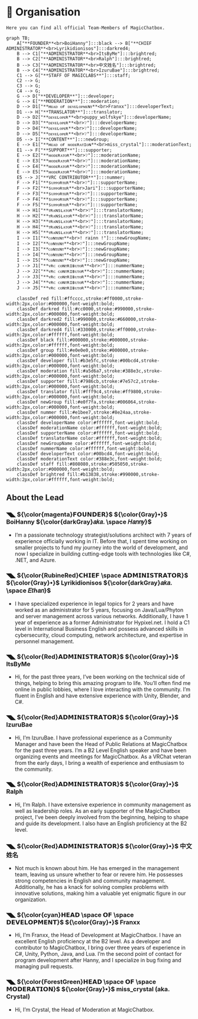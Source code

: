 # 🛂 Organisation

`Here you can find all official Team-Members of MagicChatbox.`

```mermaid
graph TB;
    A["**FOUNDER**<br>BoiHanny"]:::black --> B["**CHIEF ADMINISTRATOR**<br>Lyrikidionisos"]:::darkred4;
    B --> C1["**ADMINISTRATOR**<br>ItsByMe"]:::brightred;
    B --> C2["**ADMINISTRATOR**<br>Ralph"]:::brightred;
    B --> C3["**ADMINISTRATOR**<br>中文姓名"]:::brightred;
    B --> C4["**ADMINISTRATOR**<br>IzuruBae"]:::brightred;
    C1 --> G["**STAFF OF MAGICLABS**"]:::staff;
    C2 --> G;
    C3 --> G;
    C4 --> G;
    G --> D["**DEVELOPER**"]:::developer;
    G --> E["**MODERATION**"]:::moderation;
    D --> D1["**ʜᴇᴀᴅ ᴏғ ᴅᴇᴠᴇʟᴏᴘᴍᴇɴᴛ**<br>Franxx"]:::developerText;
    D1 --> H["**TRANSLATOR**"]:::translator;
    D --> D2["**ᴅᴇᴠᴇʟᴏᴘᴇʀ**<br>puppy_wolfskye"]:::developerName;
    D --> D3["**ᴅᴇᴠᴇʟᴏᴘᴇʀ**<br>❔"]:::developerName;
    D --> D4["**ᴅᴇᴠᴇʟᴏᴘᴇʀ**<br>❔"]:::developerName;
    D --> D5["**ᴅᴇᴠᴇʟᴏᴘᴇʀ**<br>❔"]:::developerName;
    D5 --> I["**CONTENT**"]:::newGroup;
    E --> E1["**ʜᴇᴀᴅ ᴏғ ᴍᴏᴅᴇʀᴀᴛɪᴏɴ**<br>miss_crystal"]:::moderationText;
    E1 --> F["**SUPPORT**"]:::supporter;
    E --> E2["**ᴍᴏᴅᴇʀᴀᴛᴏʀ**<br>❔"]:::moderationName;
    E --> E3["**ᴍᴏᴅᴇʀᴀᴛᴏʀ**<br>❔"]:::moderationName;
    E --> E4["**ᴍᴏᴅᴇʀᴀᴛᴏʀ**<br>❔"]:::moderationName;
    E --> E5["**ᴍᴏᴅᴇʀᴀᴛᴏʀ**<br>❔"]:::moderationName;
    E5 --> J["**VRC CONTRIBUTOR**"]:::nummer;
    F --> F1["**sᴜᴘᴘᴏʀᴛᴇʀ**<br>❔"]:::supporterName;
    F --> F2["**sᴜᴘᴘᴏʀᴛᴇʀ**<br>Jari"]:::supporterName;
    F --> F3["**sᴜᴘᴘᴏʀᴛᴇʀ**<br>❔"]:::supporterName;
    F --> F4["**sᴜᴘᴘᴏʀᴛᴇʀ**<br>❔"]:::supporterName;
    F --> F5["**sᴜᴘᴘᴏʀᴛᴇʀ**<br>❔"]:::supporterName;
    H --> H1["**ᴛʀᴀɴsʟᴀᴛᴏʀ**<br>❔"]:::translatorName;
    H --> H2["**ᴛʀᴀɴsʟᴀᴛᴏʀ**<br>❔"]:::translatorName;
    H --> H3["**ᴛʀᴀɴsʟᴀᴛᴏʀ**<br>❔"]:::translatorName;
    H --> H4["**ᴛʀᴀɴsʟᴀᴛᴏʀ**<br>❔"]:::translatorName;
    H --> H5["**ᴛʀᴀɴsʟᴀᴛᴏʀ**<br>❔"]:::translatorName;
    I --> I1["**ᴄᴏɴᴛᴇɴᴛ**<br>! rainn !"]:::newGroupName;
    I --> I2["**ᴄᴏɴᴛᴇɴᴛ**<br>❔"]:::newGroupName;
    I --> I3["**ᴄᴏɴᴛᴇɴᴛ**<br>❔"]:::newGroupName;
    I --> I4["**ᴄᴏɴᴛᴇɴᴛ**<br>❔"]:::newGroupName;
    I --> I5["**ᴄᴏɴᴛᴇɴᴛ**<br>❔"]:::newGroupName;
    J --> J1["**ᴠʀᴄ ᴄᴏɴᴛʀɪʙᴜᴛᴏʀ**<br>❔"]:::nummerName;
    J --> J2["**ᴠʀᴄ ᴄᴏɴᴛʀɪʙᴜᴛᴏʀ**<br>❔"]:::nummerName;
    J --> J3["**ᴠʀᴄ ᴄᴏɴᴛʀɪʙᴜᴛᴏʀ**<br>❔"]:::nummerName;
    J --> J4["**ᴠʀᴄ ᴄᴏɴᴛʀɪʙᴜᴛᴏʀ**<br>❔"]:::nummerName;
    J --> J5["**ᴠʀᴄ ᴄᴏɴᴛʀɪʙᴜᴛᴏʀ**<br>❔"]:::nummerName;

    classDef red fill:#ffcccc,stroke:#ff0000,stroke-width:2px,color:#000000,font-weight:bold;
    classDef darkred fill:#cc0000,stroke:#990000,stroke-width:2px,color:#000000,font-weight:bold;
    classDef darkred2 fill:#990000,stroke:#660000,stroke-width:2px,color:#000000,font-weight:bold;
    classDef darkred4 fill:#330000,stroke:#ff0000,stroke-width:2px,color:#ffffff,font-weight:bold;
    classDef black fill:#000000,stroke:#000000,stroke-width:2px,color:#ffffff,font-weight:bold;
    classDef group fill:#e0e0e0,stroke:#000000,stroke-width:2px,color:#000000,font-weight:bold;
    classDef developer fill:#b3e5fc,stroke:#00bcd4,stroke-width:2px,color:#000000,font-weight:bold;
    classDef moderation fill:#a5d6a7,stroke:#388e3c,stroke-width:2px,color:#000000,font-weight:bold;
    classDef supporter fill:#7986cb,stroke:#7e57c2,stroke-width:2px,color:#000000,font-weight:bold;
    classDef translator fill:#fff9c4,stroke:#ff9800,stroke-width:2px,color:#000000,font-weight:bold;
    classDef newGroup fill:#e0f7fa,stroke:#006064,stroke-width:2px,color:#000000,font-weight:bold;
    classDef nummer fill:#e1bee7,stroke:#8e24aa,stroke-width:2px,color:#000000,font-weight:bold;
    classDef developerName color:#ffffff,font-weight:bold;
    classDef moderationName color:#ffffff,font-weight:bold;
    classDef supporterName color:#ffffff,font-weight:bold;
    classDef translatorName color:#ffffff,font-weight:bold;
    classDef newGroupName color:#ffffff,font-weight:bold;
    classDef nummerName color:#ffffff,font-weight:bold;
    classDef developerText color:#00bcd4,font-weight:bold;
    classDef moderationText color:#388e3c,font-weight:bold;
    classDef staff fill:#808080,stroke:#505050,stroke-width:2px,color:#000000,font-weight:bold;
    classDef brightred fill:#b13838,stroke:#990000,stroke-width:2px,color:#ffffff,font-weight:bold;
```

## About the Lead

### ◥◣ ${\color{magenta}𝗙𝗢𝗨𝗡𝗗𝗘𝗥}$ ${\color{Gray}•}$ BoiHanny ${\color{darkGray}𝑎𝑘𝑎. \space 𝐻𝑎𝑛𝑛𝑦}$

  - I’m a passionate technology strategist/solutions architect with 7 years of experience officially working in IT. Before that, I spent time working on smaller projects to fund my journey into the world of development, and now I specialize in building cutting-edge tools with technologies like C#, .NET, and Azure.

### ◥◣ ${\color{RubineRed}𝗖𝗛𝗜𝗘𝗙 \space 𝗔𝗗𝗠𝗜𝗡𝗜𝗦𝗧𝗥𝗔𝗧𝗢𝗥}$ ${\color{Gray}•}$ Lyrikidionisos ${\color{darkGray}𝑎𝑘𝑎. \space 𝐸𝑡ℎ𝑎𝑛}$

  - I have specialized experience in legal topics for 2 years and have worked as an administrator for 5 years, focusing on Java/Lua/Phyton and server management across various networks. Additionally, I have 1 year of experience as a former Administrator for Hypixel.net. I hold a C1 level in International Business English and possess advanced skills in cybersecurity, cloud computing, network architecture, and expertise in personnel management.
 
### ◥◣ ${\color{Red}𝗔𝗗𝗠𝗜𝗡𝗜𝗦𝗧𝗥𝗔𝗧𝗢𝗥}$ ${\color{Gray}•}$ ItsByMe 
  - Hi, for the past three years, I’ve been working on the technical side of things, helping to bring this amazing program to life. You’ll often find me online in public lobbies, where I love interacting with the community. I’m fluent in English and have extensive experience with Unity, Blender, and C#.

### ◥◣ ${\color{Red}𝗔𝗗𝗠𝗜𝗡𝗜𝗦𝗧𝗥𝗔𝗧𝗢𝗥}$ ${\color{Gray}•}$ IzuruBae
  - Hi, I’m IzuruBae. I have professional experience as a Community Manager and have been the Head of Public Relations at MagicChatbox for the past three years. I’m a B2 Level English speaker and have been organizing events and meetings for MagicChatbox. As a VRChat veteran from the early days, I bring a wealth of experience and enthusiasm to the community.

### ◥◣ ${\color{Red}𝗔𝗗𝗠𝗜𝗡𝗜𝗦𝗧𝗥𝗔𝗧𝗢𝗥}$ ${\color{Gray}•}$ Ralph
  - Hi, I’m Ralph. I have extensive experience in community management as well as leadership roles. As an early supporter of the MagicChatbox project, I’ve been deeply involved from the beginning, helping to shape and guide its development. I also have an English proficiency at the B2 level.

### ◥◣ ${\color{Red}𝗔𝗗𝗠𝗜𝗡𝗜𝗦𝗧𝗥𝗔𝗧𝗢𝗥}$ ${\color{Gray}•}$ 中文姓名
  - Not much is known about him. He has emerged in the management team, leaving us unsure whether to fear or revere him. He possesses strong competencies in English and community management. Additionally, he has a knack for solving complex problems with innovative solutions, making him a valuable yet enigmatic figure in our organization.

### ◥◣ ${\color{cyan}𝗛𝗘𝗔𝗗 \space 𝗢𝗙 \space 𝗗𝗘𝗩𝗘𝗟𝗢𝗣𝗠𝗘𝗡𝗧}$ ${\color{Gray}•}$ Franxx
  - Hi, I’m Franxx, the Head of Development at MagicChatbox. I have an excellent English proficiency at the B2 level. As a developer and contributor to MagicChatbox, I bring over three years of experience in C#, Unity, Python, Java, and Lua. I’m the second point of contact for program development after Hanny, and I specialize in bug fixing and managing pull requests.
 
### ◥◣ ${\color{ForestGreen}𝗛𝗘𝗔𝗗 \space 𝗢𝗙 \space 𝗠𝗢𝗗𝗘𝗥𝗔𝗧𝗜𝗢𝗡}$ ${\color{Gray}•}$ miss_crystal (aka. Crystal)
  - Hi, I’m Crystal, the Head of Moderation at MagicChatbox.
